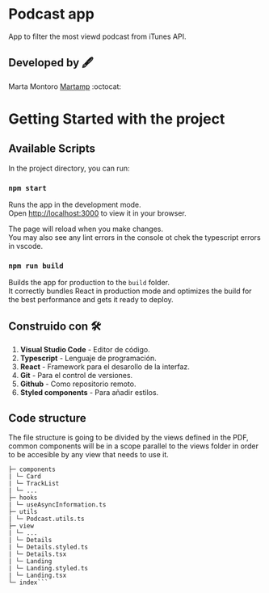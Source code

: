 # Podcast app

App to filter the most viewd podcast from iTunes API.

## Developed by :fountain_pen:

Marta Montoro [Martamp](https://github.com/Martamp) :octocat:

# Getting Started with the project

## Available Scripts

In the project directory, you can run:

### `npm start`

Runs the app in the development mode.\
Open [http://localhost:3000](http://localhost:3000) to view it in your browser.

The page will reload when you make changes.\
You may also see any lint errors in the console ot chek the typescript errors in vscode.

### `npm run build`

Builds the app for production to the `build` folder.\
It correctly bundles React in production mode and optimizes the build for the best performance and gets it ready to deploy.

## Construido con :hammer_and_wrench:

1. **Visual Studio Code** - Editor de código.
2. **Typescript** - Lenguaje de programación.
3. **React** - Framework para el desarollo de la interfaz.
4. **Git** - Para el control de versiones.
5. **Github** - Como repositorio remoto.
6. **Styled components** - Para añadir estilos.

## Code structure

The file structure is going to be divided by the views defined in the PDF, common components will be in a scope parallel to the views folder in order to be accesible by any view that needs to use it.

````src
├─ components
| └─ Card
| └─ TrackList
| └─ ...
├─ hooks
| └─ useAsyncInformation.ts
├─ utils
| └─ Podcast.utils.ts
├─ view
| └─ ...
| └─ Details
| └─ Details.styled.ts
| └─ Details.tsx
| └─ Landing
| └─ Landing.styled.ts
| └─ Landing.tsx
└─ index```

````
